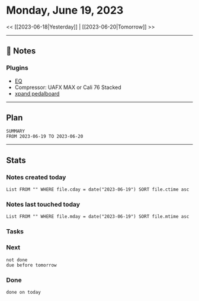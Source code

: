


# Monday, June 19, 2023

<< [[2023-06-18|Yesterday]] | [[2023-06-20|Tomorrow]] >>

---

## 📝 Notes




### Plugins

- [EQ](https://www.string6.co.il/product-category/effect-pedals/eq?filter=category&pa_brand%5B%5D=285&maxPrice=1450&minPrice=0)
- Compressor: UAFX MAX or Cali 76 Stacked
- [xpand pedalboard](https://www.amazon.com/DAddario-Accessories-PW-XPNDPB-01-Pedalboards/dp/B08YH3935J?crid=1IEV1S2X4A5WV&keywords=xpand%2Bpedalboard&qid=1646841056&s=musical-instruments&sprefix=xpand,mi,65&sr=1-3&th=1&linkCode=sl1&tag=heyworshiplea-20&linkId=d610b313eff82b3fa361ac3cb2ecf268&language=en_US&ref_=as_li_ss_tl)



---

## Plan

```toggl
SUMMARY
FROM 2023-06-19 TO 2023-06-20
```



---
## Stats
### Notes created today
```dataview
List FROM "" WHERE file.cday = date("2023-06-19") SORT file.ctime asc
```

### Notes last touched today
```dataview
List FROM "" WHERE file.mday = date("2023-06-19") SORT file.mtime asc
```



### Tasks

### Next

```tasks
not done 
due before tomorrow
```

### Done

```tasks
done on today
```
